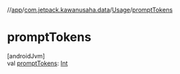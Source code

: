 //[app](../../../index.md)/[com.jetpack.kawanusaha.data](../index.md)/[Usage](index.md)/[promptTokens](prompt-tokens.md)

# promptTokens

[androidJvm]\
val [promptTokens](prompt-tokens.md): [Int](https://kotlinlang.org/api/latest/jvm/stdlib/kotlin/-int/index.html)
